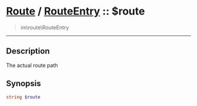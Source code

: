 # [Route](route.md) / [RouteEntry](route-RouteEntry.md) :: $route
 > im\route\RouteEntry
____

## Description
The actual route path

## Synopsis
```php
string $route
```

